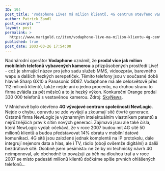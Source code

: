 ```yaml
---
ID: 194
post_title: 'Vodaphone Live! má milion klientů, 4G centrum otevřeno v&nbsp;Mnichově'
author: Patrick Zandl
post_excerpt: ""
layout: post
permalink: >
  https://www.marigold.cz/item/vodaphone-live-ma-milion-klientu-4g-centrum-otevreno-v-mnichove
published: true
post_date: 2003-03-26 17:54:00
---
```

<P>Nadnárodní operátor <STRONG>Vodaphone</STRONG> oznámil, že <STRONG>prodal více jak milion mobilních telefonů vybavených kamerou</STRONG> a přizpůsobených prostředí Live! - což je shrnující název pro jeho sadu služeb MMS, videozpráv, barevného wapu a dalších hezkých serepetiček. Těmito telefony jsou v současné době hlavně Sharp GX10 a Panasonic GD87. Vodaphone má ale celosvětově přes 112 milionů klientů, takže nejde ani o jedno procento, na druhou stranu to firma zvládla za pět měsíců a to je hezký výkon. Konkureční Orange prodal 330 000 telefonů s vestavěnou kamerou. Zdroj: <A href="http://www.sky.com/skynews/article/0,,30400-12275920,00.html" target=_blank>SkyNews</A>.</P>
<P>V Mnichově bylo otevřeno <STRONG>4G vývojové centrum společnosti NewLogic</STRONG>. Nejde o chybu, opravdu se zde vyvíjejí a zkoumají sítě čtvrté generace. Ostatně firma NewLogic je významným intelektuálním vlastníkem patentů a nejrůznějších práv k sítím nových generací. Zajímavá jsou ale také čísla, která NewLogic vydal: očekává, že v roce 2007 budou mít 4G sítě 50 milionů klientů a budou představovat 14% obratu v mobilní datové komunikaci. 4G sítě jsou založené jednak komplentě na IP protokolu, dále integrují nejenom data a hlas, ale i TV, rádio (obojí ovšemže digitální) a další bezdrátové sítě. Osobně jsem pesimista: ne že by mi technický návrh 4G neimponoval, ale obchodně to považuji za běh na dlouhou trať a v roce 2007 se místo padesáti milionů klientů dočkáme spíše prvních ohlášených telefonů...</P>
